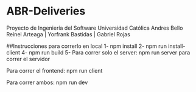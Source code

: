 # ABR-Deliveries
Proyecto de Ingeniería del Software
Universidad Católica Andres Bello
Reinel Arteaga | Yorfrank Bastidas | Gabriel Rojas


##Instrucciones para correrlo en local
1- npm install
2- npm run install-client
4- npm run build
5- Para correr solo el server:
npm run server para correr el servidor 

Para correr el frontend:
npm run client 

Para correr ambos:
npm run dev


